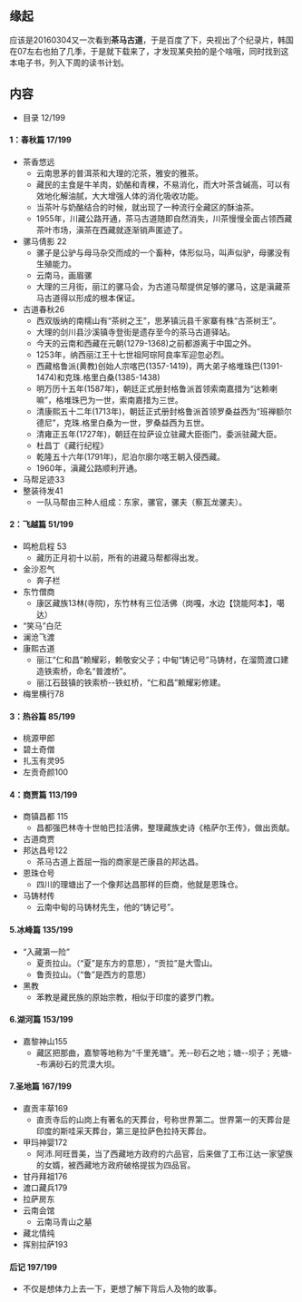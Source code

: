 ##  缘起
应该是20160304又一次看到**茶马古道**，于是百度了下，央视出了个纪录片，韩国在07左右也拍了几季，于是就下载来了，才发现某央拍的是个啥哦，同时找到这本电子书，列入下周的读书计划。

##  内容
+  目录 12/199
####  1：春秋篇 17/199
+ 茶香悠远
	+ 云南思茅的普洱茶和大理的沱茶，雅安的雅茶。
	+ 藏民的主食是牛羊肉，奶酪和青稞，不易消化，而大叶茶含碱高，可以有效地化解油腻，大大增强人体的消化吸收功能。
	+ 当茶叶与奶酪结合的时候，就出现了一种流行全藏区的酥油茶。
	+ 1955年，川藏公路开通，茶马古道随即自然消失，川茶慢慢全面占领西藏茶叶市场，滇茶在西藏就逐渐销声匿迹了。
+ 骡马倩影 22
	+ 骡子是公驴与母马杂交而成的一个畜种，体形似马，叫声似驴，母骡没有生殖能力。
	+ 云南马，画眉骡
	+ 大理的三月街，丽江的骡马会，为古道马帮提供足够的骡马，这是滇藏茶马古道得以形成的根本保证。
+ 古道春秋26
	+ 西双版纳的南糯山有“茶树之王”，思茅镇沅县千家寨有株“古茶树王”。
	+ 大理的剑川县沙溪镇寺登街是遗存至今的茶马古道驿站。
	+ 今天的云南和西藏在元朝(1279-1368)之前都游离于中国之外。
	+ 1253年，纳西丽江王十七世祖阿琮阿良率军迎忽必烈。
	+ 西藏格鲁派(黄教)创始人宗喀巴(1357-1419)，两大弟子格堆珠巴(1391-1474)和克珠.格里白桑(1385-1438)
	+ 明万历十五年(1587年)，朝廷正式册封格鲁派首领索南嘉措为“达赖喇嘛”，格堆珠巴为一世，索南嘉措为三世。
	+ 清康熙五十二年(1713年)，朝廷正式册封格鲁派首领罗桑益西为“班禅额尔德尼”，克珠.格里白桑为一世，罗桑益西为五世。
	+ 清雍正五年(1727年)，朝廷在拉萨设立驻藏大臣衙门，委派驻藏大臣。
	+ 杜昌丁《藏行纪程》
	+ 乾隆五十六年(1791年)，尼泊尔廓尔喀王朝入侵西藏。
	+ 1960年，滇藏公路顺利开通。
+ 马帮足迹33
+ 整装待发41
	+ 一队马帮由三种人组成：东家，骡官，骡夫（察瓦龙骡夫）。

####  2：飞越篇 51/199
+ 鸣枪启程 53
	+ 藏历正月初十以前，所有的进藏马帮都得出发。
+ 金沙忍气
	+ 奔子栏
+ 东竹僧商 
	+ 康区藏族13林(寺院)，东竹林有三位活佛（岗嘎，水边【饶能阿本】，噶达）
+ “笑马”白茫
+ 澜沧飞渡
+ 康熙古道
	+ 丽江“仁和昌”赖耀彩，赖敬安父子；中甸“铸记号”马铸材，在溜筒渡口建造铁索桥，命名“普渡桥”。
	+ 丽江石鼓镇的铁索桥--铁虹桥，“仁和昌”赖耀彩修建。
+ 梅里横行78

####  3：热谷篇 85/199
+ 桃源甲郎
+ 碧土奇僧
+ 扎玉有灵95
+ 左贡奇颜100

####  4：商贾篇 113/199
+ 商镇昌都 115
	+ 昌都强巴林寺十世帕巴拉活佛，整理藏族史诗《格萨尔王传》，做出贡献。
+ 古道商贾
+ 邦达昌号122
	+ 茶马古道上首屈一指的商家是芒康县的邦达昌。
+ 恩珠仓号
	+ 四川的理塘出了一个像邦达昌那样的巨商，他就是恩珠仓。
+ 马铸材传
	+ 云南中甸的马铸材先生，他的“铸记号”。

####  5.冰峰篇 135/199
+ “入藏第一险”
	+ 夏贡拉山。（“夏”是东方的意思），“贡拉”是大雪山。
	+ 鲁贡拉山。（“鲁”是西方的意思）
+ 黑教
	+ 苯教是藏民族的原始宗教，相似于印度的婆罗门教。
####  6.湖河篇 153/199
+ 嘉黎神山155
	+ 藏区把那曲，嘉黎等地称为“千里羌塘”。羌--砂石之地；塘--坝子；羌塘--布满砂石的荒漠大坝。

####  7.圣地篇 167/199
+ 直贡丰草169
	+ 直贡寺后的山岗上有著名的天葬台，号称世界第二。世界第一的天葬台是印度的斯哇采天葬台，第三是拉萨色拉持天葬台。
+ 甲玛神婴172
	+ 阿沛.阿旺晋美，当了西藏地方政府的六品官，后来做了工布江达一家望族的女婿，被西藏地方政府破格提拔为四品官。
+ 甘丹拜祖176
+ 渡口藏兵179
+ 拉萨房东
+ 云南会馆
	+ 云南马青山之墓
+ 藏北情纯
+ 挥别拉萨193

####  后记 197/199
+ 不仅是想体力上去一下，更想了解下背后人及物的故事。